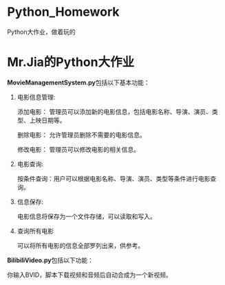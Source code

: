 # Python_Homework
Python大作业，做着玩的
# Mr.Jia的Python大作业


**MovieManagementSystem.py**包括以下基本功能：
1. 电影信息管理:

   添加电影： 管理员可以添加新的电影信息，包括电影名称、导演、演员、类型、上映日期等。

   删除电影： 允许管理员删除不需要的电影信息。

   修改电影： 管理员可以修改电影的相关信息。

2. 电影查询:

   按条件查询：用户可以根据电影名称、导演、演员、类型等条件进行电影查询。

3. 信息保存:

   电影信息将保存为一个文件存储，可以读取和写入。

4. 查询所有电影

    可以将所有电影的信息全部罗列出来，供参考。

**BilibiliVideo.py**包括以下功能：

你输入BVID，脚本下载视频和音频后自动合成为一个新视频。

